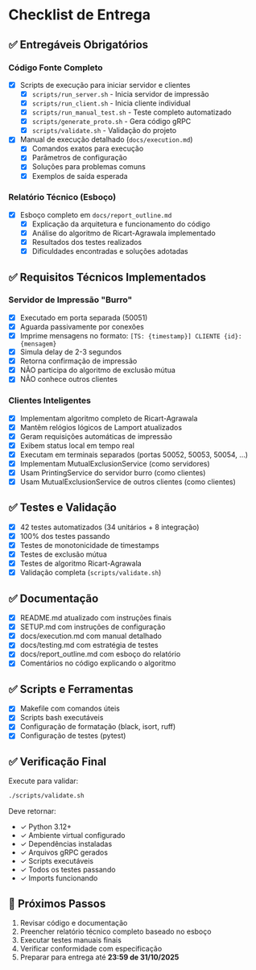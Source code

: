 # Checklist de Entrega

## ✅ Entregáveis Obrigatórios

### Código Fonte Completo
- [x] Scripts de execução para iniciar servidor e clientes
  - [x] `scripts/run_server.sh` - Inicia servidor de impressão
  - [x] `scripts/run_client.sh` - Inicia cliente individual
  - [x] `scripts/run_manual_test.sh` - Teste completo automatizado
  - [x] `scripts/generate_proto.sh` - Gera código gRPC
  - [x] `scripts/validate.sh` - Validação do projeto
- [x] Manual de execução detalhado (`docs/execution.md`)
  - [x] Comandos exatos para execução
  - [x] Parâmetros de configuração
  - [x] Soluções para problemas comuns
  - [x] Exemplos de saída esperada

### Relatório Técnico (Esboço)
- [x] Esboço completo em `docs/report_outline.md`
  - [x] Explicação da arquitetura e funcionamento do código
  - [x] Análise do algoritmo de Ricart-Agrawala implementado
  - [x] Resultados dos testes realizados
  - [x] Dificuldades encontradas e soluções adotadas

## ✅ Requisitos Técnicos Implementados

### Servidor de Impressão "Burro"
- [x] Executado em porta separada (50051)
- [x] Aguarda passivamente por conexões
- [x] Imprime mensagens no formato: `[TS: {timestamp}] CLIENTE {id}: {mensagem}`
- [x] Simula delay de 2-3 segundos
- [x] Retorna confirmação de impressão
- [x] NÃO participa do algoritmo de exclusão mútua
- [x] NÃO conhece outros clientes

### Clientes Inteligentes
- [x] Implementam algoritmo completo de Ricart-Agrawala
- [x] Mantêm relógios lógicos de Lamport atualizados
- [x] Geram requisições automáticas de impressão
- [x] Exibem status local em tempo real
- [x] Executam em terminais separados (portas 50052, 50053, 50054, …)
- [x] Implementam MutualExclusionService (como servidores)
- [x] Usam PrintingService do servidor burro (como clientes)
- [x] Usam MutualExclusionService de outros clientes (como clientes)

## ✅ Testes e Validação

- [x] 42 testes automatizados (34 unitários + 8 integração)
- [x] 100% dos testes passando
- [x] Testes de monotonicidade de timestamps
- [x] Testes de exclusão mútua
- [x] Testes de algoritmo Ricart-Agrawala
- [x] Validação completa (`scripts/validate.sh`)

## ✅ Documentação

- [x] README.md atualizado com instruções finais
- [x] SETUP.md com instruções de configuração
- [x] docs/execution.md com manual detalhado
- [x] docs/testing.md com estratégia de testes
- [x] docs/report_outline.md com esboço do relatório
- [x] Comentários no código explicando o algoritmo

## ✅ Scripts e Ferramentas

- [x] Makefile com comandos úteis
- [x] Scripts bash executáveis
- [x] Configuração de formatação (black, isort, ruff)
- [x] Configuração de testes (pytest)

## ✅ Verificação Final

Execute para validar:
```bash
./scripts/validate.sh
```

Deve retornar:
- ✓ Python 3.12+
- ✓ Ambiente virtual configurado
- ✓ Dependências instaladas
- ✓ Arquivos gRPC gerados
- ✓ Scripts executáveis
- ✓ Todos os testes passando
- ✓ Imports funcionando

## 📝 Próximos Passos

1. Revisar código e documentação
2. Preencher relatório técnico completo baseado no esboço
3. Executar testes manuais finais
4. Verificar conformidade com especificação
5. Preparar para entrega até **23:59 de 31/10/2025**

